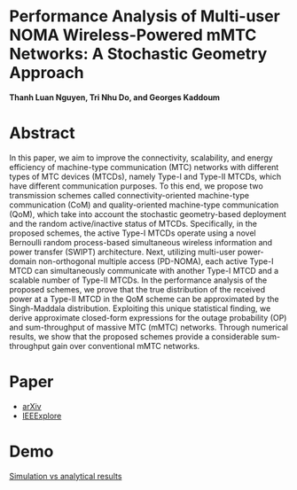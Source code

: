 # Performance Analysis of Multi-user NOMA Wireless-Powered mMTC Networks: A Stochastic Geometry Approach
**Thanh Luan Nguyen, Tri Nhu Do, and Georges Kaddoum**

# Abstract

In this paper, we aim to improve the connectivity, scalability, and energy efficiency of machine-type communication (MTC) networks with different types of MTC devices (MTCDs), namely Type-I and Type-II MTCDs, which have different communication purposes.
    To this end, we propose two transmission schemes called connectivity-oriented machine-type communication (CoM) and quality-oriented machine-type communication (QoM), which take into account the stochastic geometry-based deployment and the random active/inactive status of MTCDs. 
Specifically, in the proposed schemes, the active Type-I MTCDs operate using a novel Bernoulli random process-based simultaneous wireless information and power transfer (SWIPT) architecture.
    Next, utilizing multi-user power-domain non-orthogonal multiple access (PD-NOMA), each active Type-I MTCD can simultaneously communicate with another Type-I MTCD and a scalable number of Type-II MTCDs.
In the performance analysis of the proposed schemes, we prove that the true distribution of the received power at a Type-II MTCD in the QoM scheme can be approximated by the Singh-Maddala distribution. 
    Exploiting this unique statistical finding, we derive approximate closed-form expressions for the outage probability (OP) and sum-throughput of massive MTC (mMTC) networks.
Through numerical results, we show that the proposed schemes provide a considerable sum-throughput gain over conventional mMTC networks.


# Paper

- [arXiv](https://arxiv.org/abs/2201.04784)
- [IEEExplore](https://ieeexplore.ieee.org/document/9918080)

# Demo

[Simulation vs analytical results](https://github.com/trinhudo/NOMA-mMTC/blob/main/demo_simulation_analytical_results.pdf)
